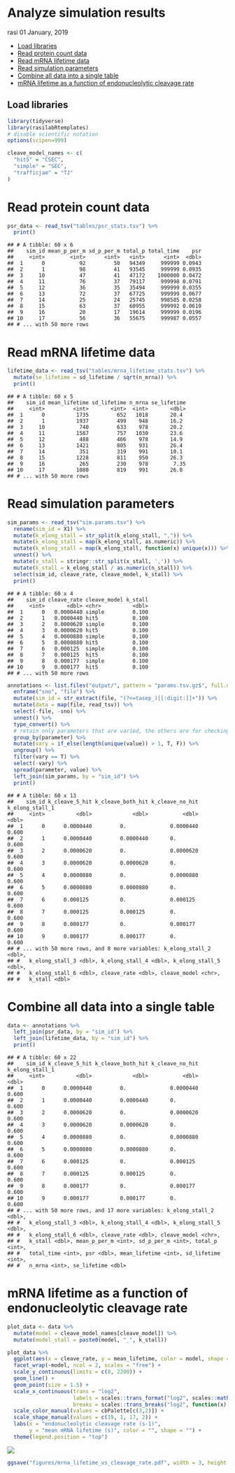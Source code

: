 Analyze simulation results
================
rasi
01 January, 2019

-   [Load libraries](#load-libraries)
-   [Read protein count data](#read-protein-count-data)
-   [Read mRNA lifetime data](#read-mrna-lifetime-data)
-   [Read simulation parameters](#read-simulation-parameters)
-   [Combine all data into a single table](#combine-all-data-into-a-single-table)
-   [mRNA lifetime as a function of endonucleolytic cleavage rate](#mrna-lifetime-as-a-function-of-endonucleolytic-cleavage-rate)

Load libraries
--------------

``` r
library(tidyverse)
library(rasilabRtemplates)
# disable scientific notation
options(scipen=999)

cleave_model_names <- c(
  "hit5" = "CSEC",
  "simple" = "SEC",
  "trafficjam" = "TJ"
)
```

Read protein count data
=======================

``` r
psr_data <- read_tsv("tables/psr_stats.tsv") %>% 
  print()
```

    ## # A tibble: 60 x 6
    ##    sim_id mean_p_per_m sd_p_per_m total_p total_time    psr
    ##     <int>        <int>      <int>   <int>      <int>  <dbl>
    ##  1      0           92         50   94349     999999 0.0943
    ##  2      1           98         41   93545     999999 0.0935
    ##  3     10           47         41   47172    1000000 0.0472
    ##  4     11           76         37   79117     999998 0.0791
    ##  5     12           36         35   35494     999999 0.0355
    ##  6     13           72         37   67725     999999 0.0677
    ##  7     14           25         24   25745     998585 0.0258
    ##  8     15           63         37   60955     999992 0.0610
    ##  9     16           20         17   19614     999999 0.0196
    ## 10     17           56         36   55675     999987 0.0557
    ## # ... with 50 more rows

Read mRNA lifetime data
=======================

``` r
lifetime_data <- read_tsv("tables/mrna_lifetime_stats.tsv") %>% 
  mutate(se_lifetime = sd_lifetime / sqrt(n_mrna)) %>% 
  print()
```

    ## # A tibble: 60 x 5
    ##    sim_id mean_lifetime sd_lifetime n_mrna se_lifetime
    ##     <int>         <int>       <int>  <int>       <dbl>
    ##  1      0          1735         652   1018       20.4 
    ##  2      1          1937         499    948       16.2 
    ##  3     10           740         633    978       20.2 
    ##  4     11          1587         757   1030       23.6 
    ##  5     12           488         466    978       14.9 
    ##  6     13          1421         805    931       26.4 
    ##  7     14           351         319    991       10.1 
    ##  8     15          1228         811    950       26.3 
    ##  9     16           265         230    978        7.35
    ## 10     17          1080         819    991       26.0 
    ## # ... with 50 more rows

Read simulation parameters
==========================

``` r
sim_params <- read_tsv("sim.params.tsv") %>% 
  rename(sim_id = X1) %>% 
  mutate(k_elong_stall = str_split(k_elong_stall, ",")) %>%
  mutate(k_elong_stall = map(k_elong_stall, as.numeric)) %>%
  mutate(k_elong_stall = map(k_elong_stall, function(x) unique(x))) %>%
  unnest() %>%
  mutate(x_stall = stringr::str_split(x_stall, ',')) %>%
  mutate(k_stall = k_elong_stall / as.numeric(n_stall)) %>%
  select(sim_id, cleave_rate, cleave_model, k_stall) %>% 
  print()
```

    ## # A tibble: 60 x 4
    ##    sim_id cleave_rate cleave_model k_stall
    ##     <int>       <dbl> <chr>          <dbl>
    ##  1      0   0.0000440 simple         0.100
    ##  2      1   0.0000440 hit5           0.100
    ##  3      2   0.0000620 simple         0.100
    ##  4      3   0.0000620 hit5           0.100
    ##  5      4   0.0000880 simple         0.100
    ##  6      5   0.0000880 hit5           0.100
    ##  7      6   0.000125  simple         0.100
    ##  8      7   0.000125  hit5           0.100
    ##  9      8   0.000177  simple         0.100
    ## 10      9   0.000177  hit5           0.100
    ## # ... with 50 more rows

``` r
annotations <- list.files("output/", pattern = "params.tsv.gz$", full.names = T) %>% 
  enframe("sno", "file") %>% 
  mutate(sim_id = str_extract(file, "(?<=tasep_)[[:digit:]]+")) %>% 
  mutate(data = map(file, read_tsv)) %>% 
  select(-file, -sno) %>% 
  unnest() %>% 
  type_convert() %>%
  # retain only parameters that are varied, the others are for checking
  group_by(parameter) %>%
  mutate(vary = if_else(length(unique(value)) > 1, T, F)) %>%
  ungroup() %>%
  filter(vary == T) %>%
  select(-vary) %>%
  spread(parameter, value) %>%
  left_join(sim_params, by = "sim_id") %>% 
  print()
```

    ## # A tibble: 60 x 13
    ##    sim_id k_cleave_5_hit k_cleave_both_hit k_cleave_no_hit k_elong_stall_1
    ##     <int>          <dbl>             <dbl>           <dbl>           <dbl>
    ##  1      0      0.0000440         0.              0.0000440           0.600
    ##  2      1      0.0000440         0.0000440       0.                  0.600
    ##  3      2      0.0000620         0.              0.0000620           0.600
    ##  4      3      0.0000620         0.0000620       0.                  0.600
    ##  5      4      0.0000880         0.              0.0000880           0.600
    ##  6      5      0.0000880         0.0000880       0.                  0.600
    ##  7      6      0.000125          0.              0.000125            0.600
    ##  8      7      0.000125          0.000125        0.                  0.600
    ##  9      8      0.000177          0.              0.000177            0.600
    ## 10      9      0.000177          0.000177        0.                  0.600
    ## # ... with 50 more rows, and 8 more variables: k_elong_stall_2 <dbl>,
    ## #   k_elong_stall_3 <dbl>, k_elong_stall_4 <dbl>, k_elong_stall_5 <dbl>,
    ## #   k_elong_stall_6 <dbl>, cleave_rate <dbl>, cleave_model <chr>,
    ## #   k_stall <dbl>

Combine all data into a single table
====================================

``` r
data <- annotations %>% 
  left_join(psr_data, by = "sim_id") %>% 
  left_join(lifetime_data, by = "sim_id") %>% 
  print()
```

    ## # A tibble: 60 x 22
    ##    sim_id k_cleave_5_hit k_cleave_both_hit k_cleave_no_hit k_elong_stall_1
    ##     <int>          <dbl>             <dbl>           <dbl>           <dbl>
    ##  1      0      0.0000440         0.              0.0000440           0.600
    ##  2      1      0.0000440         0.0000440       0.                  0.600
    ##  3      2      0.0000620         0.              0.0000620           0.600
    ##  4      3      0.0000620         0.0000620       0.                  0.600
    ##  5      4      0.0000880         0.              0.0000880           0.600
    ##  6      5      0.0000880         0.0000880       0.                  0.600
    ##  7      6      0.000125          0.              0.000125            0.600
    ##  8      7      0.000125          0.000125        0.                  0.600
    ##  9      8      0.000177          0.              0.000177            0.600
    ## 10      9      0.000177          0.000177        0.                  0.600
    ## # ... with 50 more rows, and 17 more variables: k_elong_stall_2 <dbl>,
    ## #   k_elong_stall_3 <dbl>, k_elong_stall_4 <dbl>, k_elong_stall_5 <dbl>,
    ## #   k_elong_stall_6 <dbl>, cleave_rate <dbl>, cleave_model <chr>,
    ## #   k_stall <dbl>, mean_p_per_m <int>, sd_p_per_m <int>, total_p <int>,
    ## #   total_time <int>, psr <dbl>, mean_lifetime <int>, sd_lifetime <int>,
    ## #   n_mrna <int>, se_lifetime <dbl>

mRNA lifetime as a function of endonucleolytic cleavage rate
============================================================

``` r
plot_data <- data %>% 
  mutate(model = cleave_model_names[cleave_model]) %>% 
  mutate(model_stall = paste0(model, "_", k_stall))

plot_data %>%
  ggplot(aes(x = cleave_rate, y = mean_lifetime, color = model, shape = model_stall)) +
  facet_wrap(~model, ncol = 2, scales = "free") +
  scale_y_continuous(limits = c(0, 2200)) +
  geom_line() +
  geom_point(size = 1.5) +
  scale_x_continuous(trans = "log2",
                     labels = scales::trans_format("log2", scales::math_format(2^.x)),
                     breaks = scales::trans_breaks("log2", function(x) 2^x, n = 5)) +
  scale_color_manual(values = cbPalette[c(3,2)]) +
  scale_shape_manual(values = c(19, 1, 17, 2)) +
  labs(x = "endonucleolytic cleavage rate (s-1)", 
       y = "mean mRNA lifetime (s)", color = "", shape = "") +
  theme(legend.position = "top")
```

![](analyze_results_files/figure-markdown_github/unnamed-chunk-7-1.png)

``` r
ggsave("figures/mrna_lifetime_vs_cleavage_rate.pdf", width = 3, height = 2.2)
```
